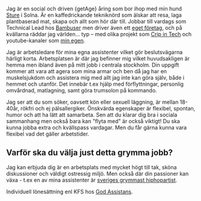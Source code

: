 Jag är en social och driven {getAge} åring som bor ihop med min hund [Sture](http://stu.re) i Solna. Är en kaffedrickande tekniknörd som älskar att resa, laga plantbaserad mat, skapa och allt som hör där till. Jobbar till vardags som Technical Lead hos [Bambuser](https://bambuser.com) men driver även ett [eget företag](https://johnie.se), och på kvällarna räddar jag världen… typ – med olika projekt som [Crip in Tech](https://crip.io) och youtube-kanaler som [min egen](https://www.youtube.com/user/JohnieWebdesign).

Jag är arbetsledare för mina egna assistenter vilket gör beslutsvägarna härligt korta. Arbetsplatsen är där jag befinner mig vilket huvudsakligen är hemma men ibland även på mitt jobb i centrala stockholm. Din uppgift kommer att vara att agera som mina armar och ben då jag har en muskelsjukdom och assistera mig med allt jag inte kan göra själv, både i hemmet och utanför. Det innebär t.ex hjälp med förflyttningar, personlig omvårdnad, matlagning, samt göra trumsolon på kommando.

Jag ser att du som söker, oavsett kön eller sexuell läggning, är mellan 18-40år, rökfri och ej pälsallergiker. Önskvärda egenskaper är flexibel, spontan, humor och att ha lätt att samarbeta. Sen att du klarar dig bra i sociala sammanhang men också bara kan "flyta med" är också viktigt! Du ska kunna jobba extra och kvällspass vardagar. Men du får gärna kunna vara flexibel vad det gäller arbetstider.

## Varför ska du välja just detta grymma jobb?

Jag kan erbjuda dig är en arbetsplats med mycket högt till tak, sköna diskussioner och väldigt ostressig miljö. Men också där din passioner kan växa - t.ex en av mina assistenter är [sveriges grymmast hiphopartist](https://open.spotify.com/artist/3Q32bNJ9bjTHSh66syuXhm?si=jeTAQRNcRcCDEB2UiZTRkA).

Individuell lönesättning enl KFS hos [God Assistans](https://godassistans.se).
